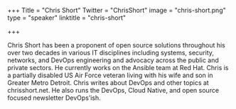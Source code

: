 +++
Title = "Chris Short"
Twitter = "ChrisShort"
image = "chris-short.png"
type = "speaker"
linktitle = "chris-short"

+++

Chris Short has been a proponent of open source solutions throughout his over two decades in various IT disciplines including systems, security, networks, and DevOps engineering and advocacy across the public and private sectors. He currently works on the Ansible team at Red Hat. Chris is a partially disabled US Air Force veteran living with his wife and son in Greater Metro Detroit. Chris writes about DevOps and other topics at chrisshort.net. He also runs the DevOps, Cloud Native, and open source focused newsletter DevOps’ish.

